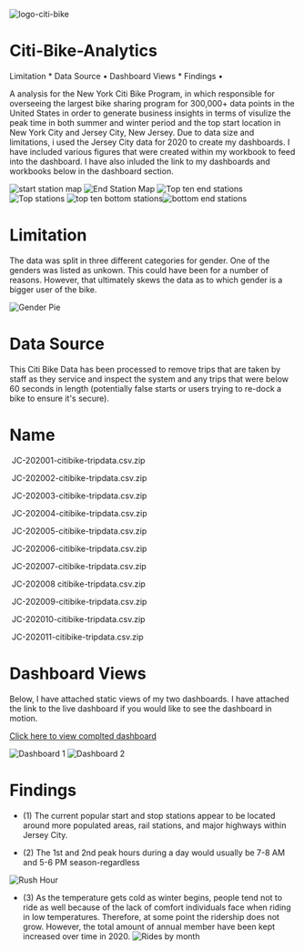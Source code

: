 ![logo-citi-bike](https://user-images.githubusercontent.com/66078772/103143183-045c4180-46d7-11eb-88dd-996fd792b5a6.png)

# Citi-Bike-Analytics

  Limitation *
  Data Source •
  Dashboard Views *
  Findings •
  
 

A analysis for the New York Citi Bike Program, in which responsible for overseeing the largest bike sharing program for 300,000+ data points in the United States
in order to generate business insights in terms of visulize the peak time in both summer and winter period and the top start location in New York City and Jersey City, New Jersey.  Due to data size and limitations, i used the Jersey City data for 2020 to create my dashboards. I have included various figures that were created within my workbook to feed into the dashboard.  I have also inluded the link to my dashboards and workbooks below in the dashboard section. 



![start station map](https://user-images.githubusercontent.com/66078772/103683780-40ea3180-4f50-11eb-8f0d-47f8aab19efb.PNG)
![End Station Map](https://user-images.githubusercontent.com/66078772/103683767-3cbe1400-4f50-11eb-81ac-72fe31aec8d1.PNG)
![Top ten end stations](https://user-images.githubusercontent.com/66078772/103143159-d971ed80-46d6-11eb-8764-6767936c9977.PNG)
![Top stations](https://user-images.githubusercontent.com/66078772/103143196-1211c700-46d7-11eb-9892-ddc2aad31a2c.PNG)
![top ten bottom stations](https://user-images.githubusercontent.com/66078772/103143197-1342f400-46d7-11eb-8eda-c7029fe7ccff.PNG)![bottom end stations](https://user-images.githubusercontent.com/66078772/103143168-e1ca2880-46d6-11eb-8dc4-c0058b57786d.PNG)


# Limitation
The data was split in three different categories for gender.  One of the genders was listed as unkown.  This could have been for a number of reasons.  However, that ultimately skews the data as to which gender is a bigger user of the bike. 

![Gender Pie](https://user-images.githubusercontent.com/66078772/103143182-03c3ab00-46d7-11eb-8bb2-e8cba4f35f8e.PNG)

# Data Source

This Citi Bike Data has been processed to remove trips that are taken by staff as they service and inspect the system and any trips that were below 60 seconds in length
(potentially false starts or users trying to re-dock a bike to ensure it's secure).




# Name

 JC-202001-citibike-tripdata.csv.zip



 JC-202002-citibike-tripdata.csv.zip



 JC-202003-citibike-tripdata.csv.zip



 JC-202004-citibike-tripdata.csv.zip



 JC-202005-citibike-tripdata.csv.zip



 JC-202006-citibike-tripdata.csv.zip



 JC-202007-citibike-tripdata.csv.zip



 JC-202008 citibike-tripdata.csv.zip



 JC-202009-citibike-tripdata.csv.zip



 JC-202010-citibike-tripdata.csv.zip



 JC-202011-citibike-tripdata.csv.zip

# Dashboard Views
Below, I have attached static views of my two dashboards.  I have attached the link to the live dashboard if you would like to see the dashboard in motion. 

[Click here to view complted dashboard](https://public.tableau.com/profile/jeremy.m.jones#!/vizhome/CitiBikeDashboard-Homework20/Dashboard1?publish=yes)

![Dashboard 1](https://user-images.githubusercontent.com/66078772/103683714-29ab4400-4f50-11eb-8ba8-a371af889d64.PNG)
![Dashboard 2](https://user-images.githubusercontent.com/66078772/103683722-2ca63480-4f50-11eb-9e8e-23155716f5fd.PNG)



# Findings

* (1) The current popular start and stop stations appear to be located around more populated areas, rail stations, and major highways within Jersey City. 


* (2) The 1st and 2nd peak hours during a day would usually be 7-8 AM and 5-6 PM season-regardless

![Rush Hour](https://user-images.githubusercontent.com/66078772/103143189-07efc880-46d7-11eb-80cc-62d8bbc2e46d.PNG)

* (3) As the temperature gets cold as winter begins, people tend not to ride as well because of the lack of comfort individuals face when riding in low temperatures. Therefore, at some point the ridership does not grow. However, the total amount of annual member have been kept increased over time in 2020.
![Rides by month](https://user-images.githubusercontent.com/66078772/103143186-06260500-46d7-11eb-8f51-5b60773c5912.PNG)
